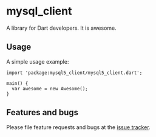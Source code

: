 # mysql_client

A library for Dart developers. It is awesome.

## Usage

A simple usage example:

    import 'package:mysql5_client/mysql5_client.dart';

    main() {
      var awesome = new Awesome();
    }

## Features and bugs

Please file feature requests and bugs at the [issue tracker][tracker].

[tracker]: http://example.com/issues/replaceme